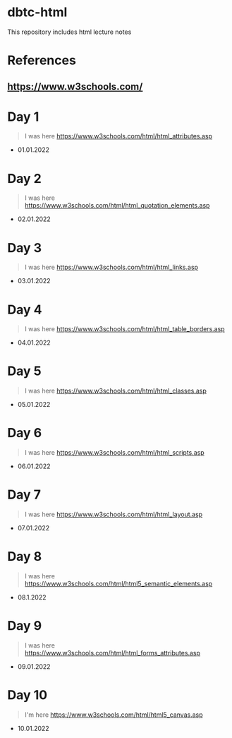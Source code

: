 # dbtc-html
This repository includes html lecture notes

# References
## https://www.w3schools.com/

# Day 1
> I was here https://www.w3schools.com/html/html_attributes.asp
- 01.01.2022

# Day 2
> I was here https://www.w3schools.com/html/html_quotation_elements.asp
- 02.01.2022

# Day 3
> I was here https://www.w3schools.com/html/html_links.asp
- 03.01.2022

# Day 4
> I was here https://www.w3schools.com/html/html_table_borders.asp
- 04.01.2022

# Day 5
> I was here https://www.w3schools.com/html/html_classes.asp
- 05.01.2022

# Day 6
> I was here https://www.w3schools.com/html/html_scripts.asp
- 06.01.2022

# Day 7
> I was here https://www.w3schools.com/html/html_layout.asp
- 07.01.2022

# Day 8
> I was here https://www.w3schools.com/html/html5_semantic_elements.asp
- 08.1.2022

# Day 9 
> I was here https://www.w3schools.com/html/html_forms_attributes.asp
- 09.01.2022 

# Day 10
> I'm here https://www.w3schools.com/html/html5_canvas.asp
- 10.01.2022
